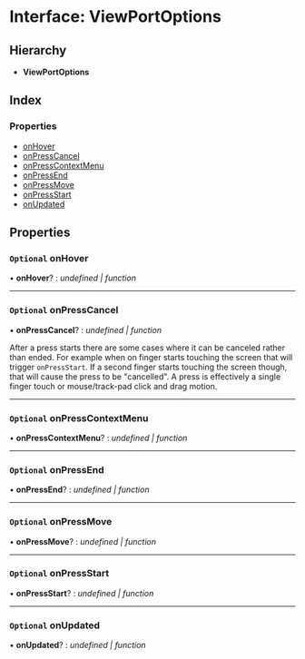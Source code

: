 # Interface: ViewPortOptions

## Hierarchy

- **ViewPortOptions**

## Index

### Properties

- [onHover](viewportoptions.md#optional-onhover)
- [onPressCancel](viewportoptions.md#optional-onpresscancel)
- [onPressContextMenu](viewportoptions.md#optional-onpresscontextmenu)
- [onPressEnd](viewportoptions.md#optional-onpressend)
- [onPressMove](viewportoptions.md#optional-onpressmove)
- [onPressStart](viewportoptions.md#optional-onpressstart)
- [onUpdated](viewportoptions.md#optional-onupdated)

## Properties

### `Optional` onHover

• **onHover**? : _undefined | function_

---

### `Optional` onPressCancel

• **onPressCancel**? : _undefined | function_

After a press starts there are some cases where it can be canceled rather
than ended. For example when on finger starts touching the screen that
will trigger `onPressStart`. If a second finger starts touching the screen
though, that will cause the press to be "cancelled". A press is
effectively a single finger touch or mouse/track-pad click and drag
motion.

---

### `Optional` onPressContextMenu

• **onPressContextMenu**? : _undefined | function_

---

### `Optional` onPressEnd

• **onPressEnd**? : _undefined | function_

---

### `Optional` onPressMove

• **onPressMove**? : _undefined | function_

---

### `Optional` onPressStart

• **onPressStart**? : _undefined | function_

---

### `Optional` onUpdated

• **onUpdated**? : _undefined | function_
